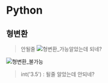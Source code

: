 

# Python

## 형변환



> 안될줄 ![형변환_가능](C:\Users\student\Desktop\TIL\image_study\형변환_가능.JPG)알았는데 되네?

![형변환_불가능](C:\Users\student\Desktop\TIL\image_study\형변환_불가능.JPG)

> int('3.5') : 될줄 알았는데 안되네? 

